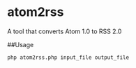 atom2rss
========

A tool that converts Atom 1.0  to RSS 2.0

##Usage
```
php atom2rss.php input_file output_file
```
